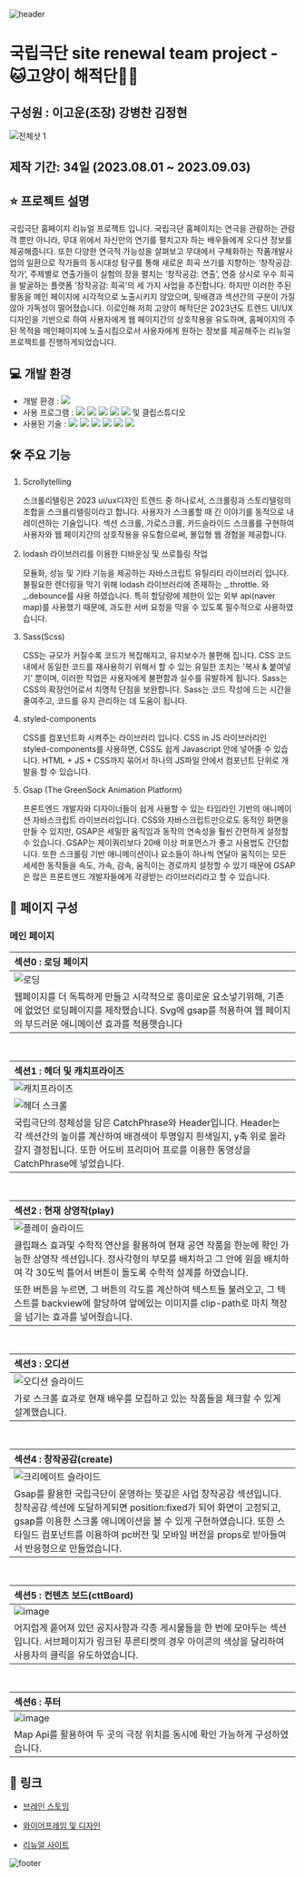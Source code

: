 ![header](https://capsule-render.vercel.app/api?type=waving&color=0:665dff,100:5ee4ff&height=300&section=header&text=고양이%20해적단&fontSize=90&fontColor=ffffff)

# 국립극단 site renewal team project - 🐱고양이 해적단🏴‍☠️

## 구성원 : 이고운(조장) 강병찬 김정현
![전체샷 1](https://github.com/Kangbcgit/NationalTheaterCompanyRenewal/assets/85141928/d94d45bf-5991-450f-bcac-5e841c6169ae)

## 제작 기간: 34일 (2023.08.01 ~ 2023.09.03)

## ⭐️ 프로젝트 설명
  국립극단 홈페이지 리뉴얼 프로젝트 입니다. 국립극단 홈페이지는 연극을 관람하는 관람객 뿐만 아니라, 무대 위에서 자신만의 연기를 펼치고자 하는 배우들에게 오디션 정보를 제공해줍니다. 또한 다양한 연극적 가능성을 살펴보고 무대에서 구체화하는 작품개발사업의 일환으로 작가들의 동시대성 탐구를 통해 새로운 희곡 쓰기를 지향하는 ‘창작공감: 작가’, 주제별로 연출가들이 실험의 장을 펼치는 ‘창작공감: 연출’, 연중 상시로 우수 희곡을 발굴하는 플랫폼 ‘창작공감: 희곡’의 세 가지 사업을 추진합니다. 하지만 이러한 주된 활동을 메인 페이지에 시각적으로 노출시키지 않았으며, 뒷배경과 섹션간의 구분이 가질 않아 가독성이 떨어졌습니다. 이로인해 저희 고양이 해적단은 2023년도 트렌드 UI/UX 디자인을 기반으로 하여 사용자에게 웹 페이지간의 상호작용을 유도하며, 홈페이지의 주된 목적을 메인페이지에 노출시킴으로서 사용자에게 원하는 정보를 제공해주는 리뉴얼 프로젝트를 진행하게되었습니다.

  
## 💻 개발 환경
+ 개발 환경 : <img src="https://img.shields.io/badge/windows10-0078D6?style=flat-square&logo=windows10&logoColor=white"/>
+ 사용 프로그램 : <img src="https://img.shields.io/badge/Vs code-007ACC?style=flat-square&logo=visualstudiocode&logoColor=white"/> <img src="https://img.shields.io/badge/Photoshop-31A8FF?style=flat-square&logo=adobephotoshop&logoColor=white"/> <img src="https://img.shields.io/badge/figma-F24E1E?style=flat-square&logo=figma&logoColor=white"/> <img src="https://img.shields.io/badge/Illustrator-FF9A00?style=flat-square&logo=adobeillustrator&logoColor=white"/> <img src="https://img.shields.io/badge/PremierePro-9999FF?style=flat-square&logo=adobepremierepro&logoColor=white"/> 및 클립스튜디오
+ 사용된 기술 :
  <img src="https://img.shields.io/badge/React-61DAFB?style=flat-square&logo=react&logoColor=white"/> <img src="https://img.shields.io/badge/Sass-CC6699?style=flat-square&logo=sass&logoColor=white"/> <img src="https://img.shields.io/badge/StyledComponents-DB7093?style=flat-square&logo=styledcomponents&logoColor=white"/> <img src="https://img.shields.io/badge/Lodash-3492FF?style=flat-square&logo=lodash&logoColor=white"/> <img src="https://img.shields.io/badge/Gsap-88CE02?style=flat-square&logo=greensock&logoColor=white"/> <img src="https://img.shields.io/badge/Naver API-03C75A?style=flat-square&logo=naver&logoColor=white"/>

## 🛠️ 주요 기능
1. Scrollytelling
   
    스크롤리텔링은 2023 ui/ux디자인 트렌드 중 하나로서, 스크롤링과 스토리텔링의 조합을 스크롤리텔링이라고 합니다. 사용자가 스크롤할 때 긴 이야기를 동적으로 내레이션하는 기술입니다. 섹션 스크롤, 가로스크롤, 카드슬라이드 스크롤를 구현하여 사용자와 웹 페이지간의 상호작용을 유도함으로써, 몰입형 웹 경험을 제공합니다.
   
2. lodash 라이브러리를 이용한 디바운싱 및 쓰로틀링 작업

    모듈화, 성능 및 기타 기능을 제공하는 자바스크립트 유틸리티 라이브러리 입니다. 불필요한 렌더링을 막기 위해 lodash 라이브러리에 존재하는 _.throttle. 와 _.debounce를 사용 하였습니다. 특히 할당량에 제한이 있는 외부 api(naver map)를 사용했기 때문에, 과도한 서버 요청을 막을 수 있도록 필수적으로 사용하였습니다.
   
3. Sass(Scss)

    CSS는 규모가 커질수록 코드가 복잡해지고, 유지보수가 불편해 집니다. CSS 코드 내에서 동일한 코드를 재사용하기 위해서 할 수 있는 유일한 조치는 '복사 & 붙여넣기' 뿐이며, 이러한 작업은 사용자에게 불편함과 실수를 유발하게 됩니다. Sass는 CSS의 확장언어로서 치명적 단점을 보완합니다. Sass는 코드 작성에 드는 시간을 줄여주고, 코드를 유지 관리하는 데 도움이 됩니다.

4. styled-components

    CSS를 컴포넌트화 시켜주는 라이브러리 입니다. CSS in JS 라이브러리인 styled-components를 사용하면, CSS도 쉽게 Javascript 안에 넣어줄 수 있습니다. HTML + JS + CSS까지 묶어서 하나의 JS파일 안에서 컴포넌트 단위로 개발을 할 수 있습니다.
   
5. Gsap (The GreenSock Animation Platform)

    프론트엔드 개발자와 디자이너들이 쉽게 사용할 수 있는 타임라인 기반의 애니메이션 자바스크립트 라이브러리입니다. CSS와 자바스크립트만으로도 동적인 화면을 만들 수 있지만, GSAP은 세밀한 움직임과 동작의 연속성을 훨씬 간편하게 설정할 수 있습니다. GSAP는 제이쿼리보다 20배 이상 퍼포먼스가 좋고 사용법도 간단합니다. 또한 스크롤링 기반 애니메이션이나 요소들이 하나씩 연달아 움직이는 모든 세세한 동작들을 속도, 가속, 감속, 움직이는 경로까지 설정할 수 있기 때문에 GSAP은 많은 프론트엔드 개발자들에게 각광받는 라이브러리라고 할 수 있습니다.

## 👀 페이지 구성
 ### 메인 페이지
  |섹션0 : 로딩 페이지|
  |:---|
  |![로딩](https://github.com/Kangbcgit/NationalTheaterCompanyRenewal/assets/85141928/2da66164-7f1a-4d1a-b146-35f7235d66ce)|
  |웹페이지를 더 독특하게 만들고 시각적으로 흥미로운 요소넣기위해, 기존에 없었던 로딩페이지를 제작했습니다. Svg에 gsap를 적용하여 ​웹 페이지의 부드러운 애니메이션 효과를 적용햇습니다 |

<br>

  |섹션1 : 헤더 및 캐치프라이즈|
  |:---|
  |![캐치프라이즈](https://github.com/Kangbcgit/NationalTheaterCompanyRenewal/assets/85141928/1de3a640-ded8-4e6e-baec-cb6d557b4537)|
  |![헤더 스크롤](https://github.com/Kangbcgit/NationalTheaterCompanyRenewal/assets/85141928/7cdf37fd-d61b-4c28-8d91-d4f87a9d6130)|
  |국립극단의 정체성을 담은 CatchPhrase와 Header입니다. Header는 각 섹션간의 높이를 계산하여 배경색이 투명일지 흰색일지, y축 위로 올라갈지 결정됩니다. 또한 어도비 프리미어 프로를 이용한 동영상을 CatchPhrase에 넣었습니다.|

<br>

  |섹션2 : 현재 상영작(play)|
  |:---|
  |![플레이 슬라이드](https://github.com/Kangbcgit/NationalTheaterCompanyRenewal/assets/85141928/cce43ca1-87d1-4f42-a058-de16f1004101)|
  |클립패스 효과및 수학적 연산을 활용하여 현재 공연 작품을 한눈에 확인 가능한 상영작 섹션입니다. 정사각형의 부모를 배치하고 그 안에 원을 배치하여 각 30도씩 틀어서 버튼이 돌도록 수학적 설계를 하였습니다.
   또한 버튼을 누르면, 그 버튼의 각도를 계산하여 텍스트들 불러오고, 그 텍스트를 backview에 할당하여 앞에있는 이미지를 clip-path로 마치 책장을 넘기는 효과를 넣어줬습니다.|
  
<br>

  |섹션3 : 오디션|
  |:---|
  |![오디션 슬라이드](https://github.com/Kangbcgit/NationalTheaterCompanyRenewal/assets/85141928/ece332d8-855d-46af-ab8f-fb92e115e7e3)|
  |가로 스크롤 효과로 현재 배우를 모집하고 있는 작품들을 체크할 수 있게 설계했습니다.|
    
<br>

  |섹션4 : 창작공감(create)|
  |:---|
  |![크리에이트 슬라이드](https://github.com/Kangbcgit/NationalTheaterCompanyRenewal/assets/85141928/5bed65b4-d11f-4a13-a8dd-e6d274a7d3b9)|
  |Gsap를 활용한 국립극단이 운영하는 뜻깊은 사업 창작공감 섹션입니다. 창작공감 섹션에 도달하게되면 position:fixed가 되어 화면이 고정되고, gsap를 이용한 스크롤 애니메이션을 볼 수 있게 구현하였습니다. 또한 스타일드 컴포넌트를 이용하여 pc버전 및 모바일 버전을 props로 받아들여서 반응형으로 만들었습니다.|

<br>

  |섹션5 : 컨텐츠 보드(cttBoard)|
  |:---|
  |![image](https://github.com/Kangbcgit/NationalTheaterCompanyRenewal/assets/85141928/42ee4d79-206e-45f8-b769-b34be7cdf7bf)|
  |어지럽게 흩어져 있던 공지사항과 각종 게시물들을 한 번에 모아두는 섹션입니다. 서브페이지가 링크된 푸른티켓의 경우 아이콘의 색상을 달리하여 사용자의 클릭을 유도하였습니다.|
  
<br>

  |섹션6 : 푸터|
  |:---|
  |![image](https://github.com/Kangbcgit/NationalTheaterCompanyRenewal/assets/85141928/5f687c6b-4b4a-43e0-9412-17a20938457e)|
  |Map Api를 활용하여 두 곳의 극장 위치를 동시에 확인 가능하게 구성하였습니다.|
  

## 🚀 링크

+  [브레인 스토밍](https://www.figma.com/file/S679fg8JLgH2zA5yGCaeTM/%EC%95%BD%ED%83%88-%EA%B3%B5%EB%AA%A8%EB%8B%A8?type=whiteboard&node-id=0%3A1&t=3retzeLsg7Rb3Ul8-1)

+ [와이어프레임 및 디자인](https://www.figma.com/file/MyqF41MZuZjrAp0r1cW8LA/%EA%B3%A0%EC%96%91%EC%9D%B4-%ED%95%B4%EC%A0%81%EB%8B%A8?type=design&node-id=259%3A1457&mode=design&t=O5P9Rev4PQLO8zDh-1)

+ [리뉴얼 사이트](https://euphonious-cascaron-af09ba.netlify.app/)


![footer](https://capsule-render.vercel.app/api?type=rect&color=0:665dff,100:5ee4ff&height=180&section=header&text=읽어주셔서%20감사합니다&fontSize=40&fontColor=ffffff&animation=twinkling)

 
